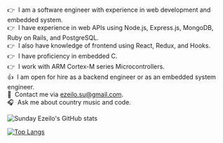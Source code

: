 :point_right:&nbsp; I am a software engineer with experience in web development and embedded system.
<br/>:point_right:&nbsp; I have experience in web APIs using Node.js, Express.js, MongoDB, Ruby on Rails, and PostgreSQL.
<br/>:point_right:&nbsp; I also have knowledge of frontend using React, Redux, and Hooks.
<br/>:point_right:&nbsp; I have proficiency in embedded C.
<br/>:point_right:&nbsp; I work with ARM Cortex-M series Microcontrollers.
<br/>:thumbsup:&nbsp; I am open for hire as a backend engineer or as an embedded system engineer.
<br/>:email:&nbsp; Contact me via ezeilo.su@gmail.com.
<br/>:headphones:&nbsp; Ask me about country music and code.

![Sunday Ezeilo's GitHub stats](https://github-readme-stats.vercel.app/api?username=ezeilo-su&show_icons=true&theme=radical)

[![Top Langs](https://github-readme-stats.vercel.app/api/top-langs/?username=ezeilo-su&layout=compact&langs_count=7&theme=dark)](https://github.com/ezeilo-su/github-readme-stats)
